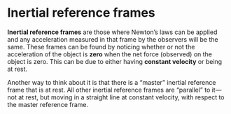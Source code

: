 # Inertial reference frames
**Inertial reference frames** are those where Newton’s laws can be applied and any acceleration measured in that frame by the observers will be the same. These frames can be found by noticing whether or not the acceleration of the object is **zero** when the net force (observed) on the object is zero. This can be due to either having **constant velocity** or being at rest.

Another way to think about it is that there is a “master” inertial reference frame that is at rest. All other inertial reference frames are “parallel” to it—not at rest, but moving in a straight line at constant velocity, with respect to the master reference frame.